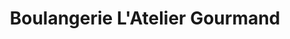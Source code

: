 ---
title: "Boulangerie L'Atelier Gourmand"
url: /saintes/boulangerie-latelier-gourmand/
shop: boulangerie
---